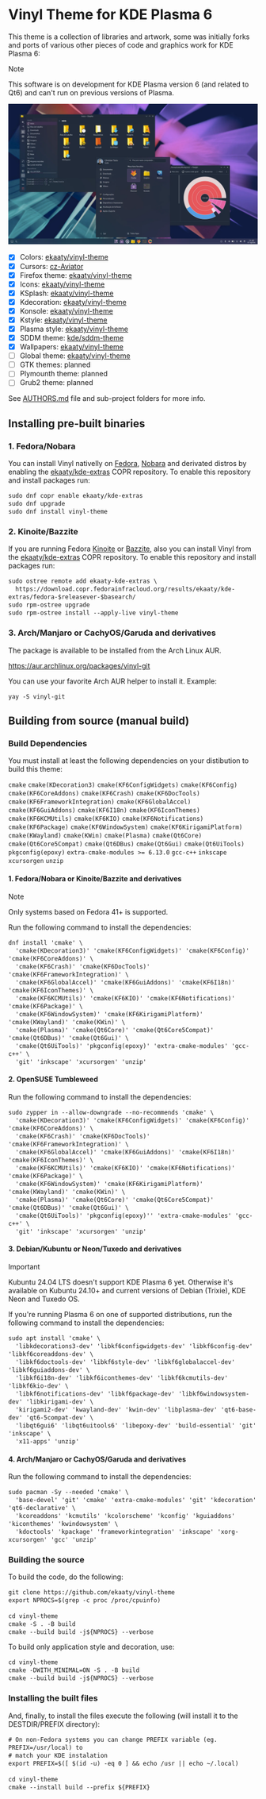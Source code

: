# Vinyl Theme for KDE Plasma 6

This theme is a collection of libraries and artwork, some was initially forks and ports of various other 
pieces of code and graphics work for KDE Plasma 6:

>[!NOTE]
>This software is on development for KDE Plasma version 6 (and related to Qt6) and can't run on previous versions of Plasma.

![Desktop showing Dolphin, Vinyl Launcher and Filelight in a purple way](.github/pages/img/screenshot0.webp)

- [x] Colors: [ekaaty/vinyl-theme](https://github.com/ekaaty/vinyl-theme/tree/main/colors/)
- [x] Cursors: [cz-Aviator](https://github.com/ekaaty/vinyl-theme/tree/main/cursors/)
- [x] Firefox theme: [ekaaty/vinyl-theme](https://github.com/ekaaty/vinyl-theme/tree/main/mozilla/)
- [x] Icons: [ekaaty/vinyl-theme](https://github.com/ekaaty/vinyl-theme/tree/main/icons/)
- [x] KSplash: [ekaaty/vinyl-theme](https://github.com/ekaaty/vinyl-theme/tree/main/splash/)
- [x] Kdecoration: [ekaaty/vinyl-theme](https://github.com/ekaaty/vinyl-theme/tree/main/kdecoration/)
- [x] Konsole: [ekaaty/vinyl-theme](https://github.com/ekaaty/vinyl-theme/tree/main/konsole/)
- [x] Kstyle: [ekaaty/vinyl-theme](https://github.com/ekaaty/vinyl-theme/tree/main/kstyle/)
- [x] Plasma style: [ekaaty/vinyl-theme](https://github.com/ekaaty/vinyl-theme/tree/main/desktoptheme/)
- [x] SDDM theme: [kde/sddm-theme](https://invent.kde.org/plasma/plasma-desktop/-/tree/master/sddm-theme)
- [x] Wallpapers: [ekaaty/vinyl-theme](https://github.com/ekaaty/vinyl-theme/tree/main/wallpapers/)
- [ ] Global theme: [ekaaty/vinyl-theme](https://github.com/ekaaty/vinyl-theme/tree/main/lookandfeel/)
- [ ] GTK themes: planned
- [ ] Plymounth theme: planned
- [ ] Grub2 theme: planned

See [AUTHORS.md](AUTHORS.md) file and sub-project folders for more info.

## Installing pre-built binaries

### 1\. Fedora/Nobara

You can install Vinyl nativelly on [Fedora](https://fedoraproject.org/kde/), [Nobara](https://nobaraproject.org) 
and derivated distros by enabling the [ekaaty/kde-extras](https://copr.fedorainfracloud.org/coprs/ekaaty/kde-extras)
COPR repository. To enable this repository and install packages run:

```
sudo dnf copr enable ekaaty/kde-extras
sudo dnf upgrade
sudo dnf install vinyl-theme
```
### 2\. Kinoite/Bazzite

If you are running Fedora [Kinoite](https://fedoraproject.org/atomic-desktops/kinoite/) or 
[Bazzite](https://bazzite.gg/), also you can install Vinyl from the 
[ekaaty/kde-extras](https://copr.fedorainfracloud.org/coprs/ekaaty/kde-extras) COPR repository. 
To enable this repository and install packages run:

```
sudo ostree remote add ekaaty-kde-extras \
  https://download.copr.fedorainfracloud.org/results/ekaaty/kde-extras/fedora-$releasever-$basearch/
sudo rpm-ostree upgrade
sudo rpm-ostree install --apply-live vinyl-theme
```

### 3\. Arch/Manjaro or CachyOS/Garuda and derivatives

The package is available to be installed from the Arch Linux AUR.

https://aur.archlinux.org/packages/vinyl-git

You can use your favorite Arch AUR helper to install it.
Example:

```shell
yay -S vinyl-git
```

## Building from source (manual build)

### Build Dependencies

You must install at least the following dependencies on your distibution to
build this theme:

``cmake``
``cmake(KDecoration3)``
``cmake(KF6ConfigWidgets)``
``cmake(KF6Config)``
``cmake(KF6CoreAddons)``
``cmake(KF6Crash)``
``cmake(KF6DocTools)``
``cmake(KF6FrameworkIntegration)``
``cmake(KF6GlobalAccel)``
``cmake(KF6GuiAddons)``
``cmake(KF6I18n)``
``cmake(KF6IconThemes)``
``cmake(KF6KCMUtils)``
``cmake(KF6KIO)``
``cmake(KF6Notifications)``
``cmake(KF6Package)``
``cmake(KF6WindowSystem)``
``cmake(KF6KirigamiPlatform)``
``cmake(KWayland)``
``cmake(KWin)``
``cmake(Plasma)``
``cmake(Qt6Core)``
``cmake(Qt6Core5Compat)``
``cmake(Qt6DBus)``
``cmake(Qt6Gui)``
``cmake(Qt6UiTools)``
``pkgconfig(epoxy)``
``extra-cmake-modules >= 6.13.0``
``gcc-c++``
``inkscape``
``xcursorgen``
``unzip``

#### 1\. Fedora/Nobara or Kinoite/Bazzite and derivatives

> [!NOTE]
> Only systems based on Fedora 41+ is supported.

Run the following command to install the dependencies:

```shell
dnf install 'cmake' \
  'cmake(KDecoration3)' 'cmake(KF6ConfigWidgets)' 'cmake(KF6Config)' 'cmake(KF6CoreAddons)' \
  'cmake(KF6Crash)' 'cmake(KF6DocTools)' 'cmake(KF6FrameworkIntegration)' \
  'cmake(KF6GlobalAccel)' 'cmake(KF6GuiAddons)' 'cmake(KF6I18n)' 'cmake(KF6IconThemes)' \
  'cmake(KF6KCMUtils)' 'cmake(KF6KIO)' 'cmake(KF6Notifications)' 'cmake(KF6Package)' \
  'cmake(KF6WindowSystem)' 'cmake(KF6KirigamiPlatform)' 'cmake(KWayland)' 'cmake(KWin)' \
  'cmake(Plasma)' 'cmake(Qt6Core)' 'cmake(Qt6Core5Compat)' 'cmake(Qt6DBus)' 'cmake(Qt6Gui)' \
  'cmake(Qt6UiTools)' 'pkgconfig(epoxy)' 'extra-cmake-modules' 'gcc-c++' \
  'git' 'inkscape' 'xcursorgen' 'unzip'
```

#### 2\. OpenSUSE Tumbleweed

Run the following command to install the dependencies:

```shell
sudo zypper in --allow-downgrade --no-recommends 'cmake' \
  'cmake(KDecoration3)' 'cmake(KF6ConfigWidgets)' 'cmake(KF6Config)' 'cmake(KF6CoreAddons)' \
  'cmake(KF6Crash)' 'cmake(KF6DocTools)' 'cmake(KF6FrameworkIntegration)' \
  'cmake(KF6GlobalAccel)' 'cmake(KF6GuiAddons)' 'cmake(KF6I18n)' 'cmake(KF6IconThemes)' \
  'cmake(KF6KCMUtils)' 'cmake(KF6KIO)' 'cmake(KF6Notifications)' 'cmake(KF6Package)' \
  'cmake(KF6WindowSystem)' 'cmake(KF6KirigamiPlatform)' 'cmake(KWayland)' 'cmake(KWin)' \
  'cmake(Plasma)' 'cmake(Qt6Core)' 'cmake(Qt6Core5Compat)' 'cmake(Qt6DBus)' 'cmake(Qt6Gui)' \
  'cmake(Qt6UiTools)' 'pkgconfig(epoxy)'' 'extra-cmake-modules' 'gcc-c++' \
  'git' 'inkscape' 'xcursorgen' 'unzip'
```

#### 3\. Debian/Kubuntu or Neon/Tuxedo and derivatives

>[!IMPORTANT]
>Kubuntu 24.04 LTS doesn't support KDE Plasma 6 yet. Otherwise it's available on Kubuntu 24.10+
> and current versions of Debian (Trixie), KDE Neon and Tuxedo OS.

If you're running Plasma 6 on one of supported distributions, run the following command to install
the dependencies:

```shell
sudo apt install 'cmake' \
  'libkdecorations3-dev' 'libkf6configwidgets-dev' 'libkf6config-dev' 'libkf6coreaddons-dev' \
  'libkf6doctools-dev' 'libkf6style-dev' 'libkf6globalaccel-dev' 'libkf6guiaddons-dev' \
  'libkf6i18n-dev' 'libkf6iconthemes-dev' 'libkf6kcmutils-dev' 'libkf6kio-dev' \
  'libkf6notifications-dev' 'libkf6package-dev' 'libkf6windowsystem-dev' 'libkirigami-dev' \
  'kirigami2-dev' 'kwayland-dev' 'kwin-dev' 'libplasma-dev' 'qt6-base-dev' 'qt6-5compat-dev' \
  'libqt6gui6' 'libqt6uitools6' 'libepoxy-dev' 'build-essential' 'git' 'inkscape' \
  'x11-apps' 'unzip'
```

#### 4\. Arch/Manjaro or CachyOS/Garuda and derivatives

Run the following command to install the dependencies:

```shell
sudo pacman -Sy --needed 'cmake' \
  'base-devel' 'git' 'cmake' 'extra-cmake-modules' 'git' 'kdecoration' 'qt6-declarative' \
  'kcoreaddons' 'kcmutils' 'kcolorscheme' 'kconfig' 'kguiaddons' 'kiconthemes' 'kwindowsystem' \
  'kdoctools' 'kpackage' 'frameworkintegration' 'inkscape' 'xorg-xcursorgen' 'gcc' 'unzip'
```

### Building the source

To build the code, do the following:

```shell
git clone https://github.com/ekaaty/vinyl-theme
export NPROCS=$(grep -c proc /proc/cpuinfo)

cd vinyl-theme
cmake -S . -B build
cmake --build build -j${NPROCS} --verbose
```

To build only application style and decoration, use:

```shell
cd vinyl-theme
cmake -DWITH_MINIMAL=ON -S . -B build
cmake --build build -j${NPROCS} --verbose
```

### Installing the built files

And, finally, to install the files execute the following (will install it to the DESTDIR/PREFIX
directory):

```shell
# On non-Fedora systems you can change PREFIX variable (eg. PREFIX=/usr/local) to
# match your KDE instalation
export PREFIX=$([ $(id -u) -eq 0 ] && echo /usr || echo ~/.local)

cd vinyl-theme
cmake --install build --prefix ${PREFIX}
```
